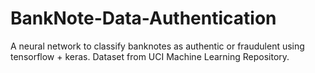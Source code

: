 # BankNote-Data-Authentication
A neural network to classify banknotes as authentic or fraudulent using tensorflow + keras. Dataset from UCI Machine Learning Repository. 
